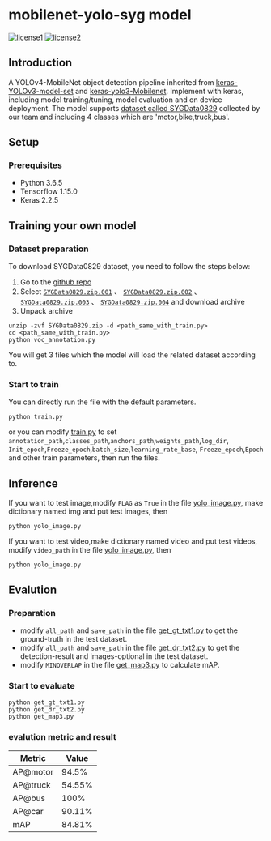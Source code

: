 # mobilenet-yolo-syg model

[![license1](https://raw.githubusercontent.com/tensorflow/models/master/LICENSE)](LICENSE)
[![license2](https://raw.githubusercontent.com/david8862/keras-YOLOv3-model-set/master/LICENSE)](LICENSE)

## Introduction
A YOLOv4-MobileNet object detection pipeline inherited from [keras-YOLOv3-model-set](https://github.com/david8862/keras-YOLOv3-model-set) and [keras-yolo3-Mobilenet](https://github.com/Adamdad/keras-YOLOv3-mobilenet). 
Implement with keras, including model training/tuning, model evaluation and on device deployment. The model supports [dataset called SYGData0829](https://github.com/ermubuzhiming/OMZ-files-download/releases/download/v1-ly) collected by our team and including 4 classes which are 'motor,bike,truck,bus'.

## Setup
### Prerequisites
* Python 3.6.5
* Tensorflow 1.15.0
* Keras 2.2.5

## Training your own model
### Dataset preparation
To download SYGData0829 dataset, you need to follow the steps below:
1. Go to the [github repo](https://github.com/ermubuzhiming/OMZ-files-download/releases/tag/v1-ly)
2. Select [`SYGData0829.zip.001`](https://github.com/ermubuzhiming/OMZ-files-download/releases/download/v1-ly/SYGData0829.zip.001) 、
[`SYGData0829.zip.002`](https://github.com/ermubuzhiming/OMZ-files-download/releases/download/v1-ly/SYGData0829.zip.002) 、
[`SYGData0829.zip.003`](https://github.com/ermubuzhiming/OMZ-files-download/releases/download/v1-ly/SYGData0829.zip.003) 、
[`SYGData0829.zip.004`](https://github.com/ermubuzhiming/OMZ-files-download/releases/download/v1-ly/SYGData0829.zip.004) and download archive
3. Unpack archive
```
unzip -zvf SYGData0829.zip -d <path_same_with_train.py>
cd <path_same_with_train.py>
python voc_annotation.py  
```
You will get 3 files which the model will load the related dataset according to.
### Start to train
You can directly run the file with the default parameters.
```
python train.py
```
or you can modify [train.py](https://github.com/ermubuzhiming/OMZ-model-download/blob/main/train.py) to set 
`annotation_path`,`classes_path`,`anchors_path`,`weights_path`,`log_dir`, `Init_epoch`,`Freeze_epoch`,`batch_size`,`learning_rate_base`,
`Freeze_epoch`,`Epoch` and other train parameters, then run the files.

## Inference
If you want to test image,modify `FLAG` as `True` in the file [yolo_image.py](https://github.com/ermubuzhiming/OMZ-model-download/blob/main/yolo_image.py),
make dictionary named img and put test images, then
```
python yolo_image.py
```
If you want to test video,make dictionary named video and put test videos, modify `video_path` in the file 
[yolo_image.py](https://github.com/ermubuzhiming/OMZ-model-download/blob/main/yolo_image.py), then
```
python yolo_image.py
```
## Evalution
### Preparation
* modify `all_path` and `save_path` in the file [get_gt_txt1.py](https://github.com/ermubuzhiming/OMZ-model-download/get_gt_txt1.py) 
to get the ground-truth in the test dataset.
* modify `all_path` and `save_path` in the file [get_dr_txt2.py](https://github.com/ermubuzhiming/OMZ-model-download/get_dr_txt2.py)
to get the detection-result and images-optional in the test dataset.
* modify `MINOVERLAP` in the file [get_map3.py](https://github.com/ermubuzhiming/OMZ-model-download/get_map3.py)
to calculate mAP.
### Start to evaluate
```
python get_gt_txt1.py
python get_dr_txt2.py
python get_map3.py
```
### evalution metric and result
| Metric            | Value                |
|-------------------|----------------------|
| AP@motor          |  94.5%               |
| AP@truck          |  54.55%              |
| AP@bus            |  100%                |
| AP@car            |  90.11%              | 
| mAP               |  84.81%              | 

